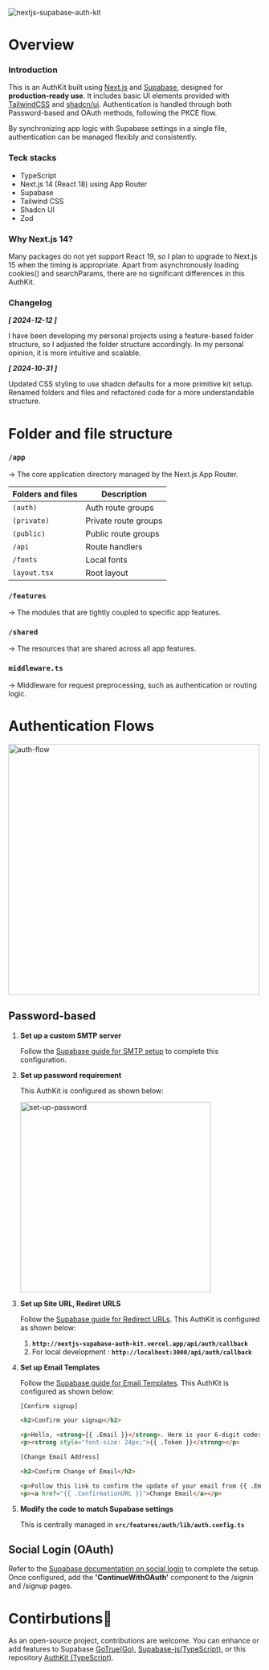 ![nextjs-supabase-auth-kit](https://github.com/user-attachments/assets/eec5e637-e244-450b-8083-b045e91d8b1f)

# Overview

### Introduction

This is an AuthKit built using [Next.js](https://nextjs.org/) and [Supabase](https://supabase.com/), designed for **production-ready use**. It includes basic UI elements provided with [TailwindCSS](https://tailwindcss.com/) and [shadcn/ui](https://ui.shadcn.com/). Authentication is handled through both Password-based and OAuth methods, following the PKCE flow.

By synchronizing app logic with Supabase settings in a single file, authentication can be managed flexibly and consistently.

### Teck stacks

- TypeScript
- Next.js 14 (React 18) using App Router
- Supabase
- Tailwind CSS
- Shadcn UI
- Zod

### Why Next.js 14?

Many packages do not yet support React 19, so I plan to upgrade to Next.js 15 when the timing is appropriate. Apart from asynchronously loading cookies() and searchParams, there are no significant differences in this AuthKit.

### Changelog

***[ 2024-12-12 ]***

I have been developing my personal projects using a feature-based folder structure, so I adjusted the folder structure accordingly. In my personal opinion, it is more intuitive and scalable.

***[ 2024-10-31 ]***

Updated CSS styling to use shadcn defaults for a more primitive kit setup. Renamed folders and files and refactored code for a more understandable structure.

# Folder and file structure

### **`/app`**

→ The core application directory managed by the Next.js App Router.

| **Folders and files** | **Description** |
| --- | --- |
| `(auth)` | Auth route groups |
| `(private)` | Private route groups |
| `(public)` | Public route groups |
| `/api` | Route handlers |
| `/fonts` | Local fonts |
| `layout.tsx` | Root layout |

### **`/features`**

→ The modules that are tightly coupled to specific app features.

### **`/shared`**

→ The resources that are shared across all app features.

### **`middleware.ts`**

→ Middleware for request preprocessing, such as authentication or routing logic.

# Authentication Flows

<img width="500" alt="auth-flow" src="https://github.com/user-attachments/assets/0b5847e1-f61e-41f8-9b5c-7d37605d295c">

## Password-based

1. **Set up a custom SMTP server**
    
    Follow the [Supabase guide for SMTP setup](https://supabase.com/docs/guides/auth/auth-smtp) to complete this configuration.
    
2. **Set up password requirement**
    
    This AuthKit is configured as shown below:
    

    <img width="379" alt="set-up-password" src="https://github.com/user-attachments/assets/430fcc29-1968-43bc-8b4d-91c96a74beaf">

3. **Set up Site URL, Rediret URLS**
    
    Follow the [Supabase guide for Redirect URLs](https://supabase.com/docs/guides/auth/redirect-urls).
    This AuthKit is configured as shown below:
    
    1. **`http://nextjs-supabase-auth-kit.vercel.app/api/auth/callback`**
    2. For local development : **`http://localhost:3000/api/auth/callback`** 
4. **Set up Email Templates**
    
    Follow the [Supabase guide for Email Templates](https://supabase.com/docs/guides/auth/auth-email-templates).
    This AuthKit is configured as shown below:

    ```html
    [Confirm signup]
    
    <h2>Confirm your signup</h2>
    
    <p>Hello, <strong>{{ .Email }}</strong>. Here is your 6-digit code:</p>
    <p><strong style="font-size: 24px;">{{ .Token }}</strong></p>
    ```

    ```html
    [Change Email Address]
    
    <h2>Confirm Change of Email</h2>
    
    <p>Follow this link to confirm the update of your email from {{ .Email }} to {{ .NewEmail }}:</p>
    <p><a href="{{ .ConfirmationURL }}">Change Email</a></p>
    ```

5. **Modify the code to match Supabase settings**
    
    This is centrally managed in **`src/features/auth/lib/auth.config.ts`**
    

## Social Login (OAuth)

Refer to the [Supabase documentation on social login](https://supabase.com/docs/guides/auth/social-login) to complete the setup. Once configured, add the **'ContinueWithOAuth'** component to the /signin and /signup pages.

# Contirbutions🚀

As an open-source project, contributions are welcome. You can enhance or add features to Supabase [GoTrue(Go)](https://github.com/supabase/auth), [Supabase-js(TypeScript)](https://github.com/supabase/supabase-js), or this repository [AuthKit (TypeScript)](https://github.com/bytaesu/nextjs-supabase-auth-kit).
